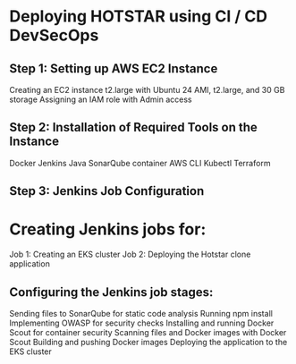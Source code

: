 Deploying HOTSTAR using CI / CD DevSecOps
========================================


Step 1: Setting up AWS EC2 Instance
----------------------------------
Creating an EC2 instance t2.large with Ubuntu 24 AMI, t2.large, and 30 GB storage
Assigning an IAM role with Admin access

Step 2: Installation of Required Tools on the Instance
------------------------------------------------------

Docker
Jenkins
Java
SonarQube container
AWS CLI
Kubectl
Terraform

Step 3: Jenkins Job Configuration
-----------------------------------
Creating Jenkins jobs for:
========================
Job 1: Creating an EKS cluster
Job 2: Deploying the Hotstar clone application

Configuring the Jenkins job stages:
-----------------------------------
Sending files to SonarQube for static code analysis
Running npm install
Implementing OWASP for security checks
Installing and running Docker Scout for container security
Scanning files and Docker images with Docker Scout
Building and pushing Docker images
Deploying the application to the EKS cluster
